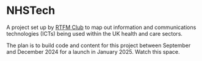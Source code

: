 # NHSTech

A project set up by [RTFM Club](https://rtfmclub.com/) to map out information and communications technologies (ICTs) being used within the UK health and care sectors.

The plan is to build code and content for this project between September and December 2024 for a launch in January 2025. Watch this space.
